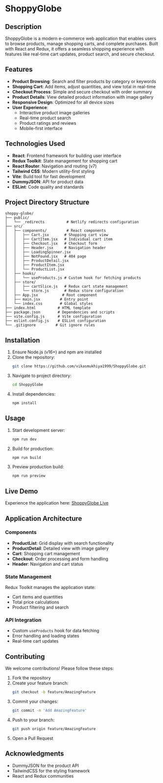 # ShoppyGlobe

## Description

ShoppyGlobe is a modern e-commerce web application that enables users to browse products, manage shopping carts, and complete purchases. Built with React and Redux, it offers a seamless shopping experience with features like real-time cart updates, product search, and secure checkout.

## Features

- **Product Browsing**: Search and filter products by category or keywords
- **Shopping Cart**: Add items, adjust quantities, and view total in real-time
- **Checkout Process**: Simple and secure checkout with order summary
- **Product Details**: View detailed product information with image gallery
- **Responsive Design**: Optimized for all device sizes
- **User Experience**:
  - Interactive product image galleries
  - Real-time product search
  - Product ratings and reviews
  - Mobile-first interface

## Technologies Used

- **React**: Frontend framework for building user interface
- **Redux Toolkit**: State management for shopping cart
- **React Router**: Navigation and routing (v7)
- **Tailwind CSS**: Modern utility-first styling
- **Vite**: Build tool for fast development
- **DummyJSON**: API for product data
- **ESLint**: Code quality and standards

## Project Directory Structure

```
shoppy-globe/
├── public/
│   └── _redirects          # Netlify redirects configuration
├── src/
│   ├── components/         # React components
│   │   ├── Cart.jsx       # Shopping cart view
│   │   ├── CartItem.jsx   # Individual cart item
│   │   ├── Checkout.jsx   # Checkout form
│   │   ├── Header.jsx     # Navigation header
│   │   ├── LoadingSpinner.jsx
│   │   ├── NotFound.jsx   # 404 page
│   │   ├── ProductDetail.jsx
│   │   ├── ProductItem.jsx
│   │   └── ProductList.jsx
│   ├── hooks/
│   │   └── useProducts.js # Custom hook for fetching products
│   ├── store/
│   │   ├── cartSlice.js   # Redux cart state management
│   │   └── store.js       # Redux store configuration
│   ├── App.jsx           # Root component
│   ├── main.jsx         # Entry point
│   └── index.css        # Global styles
├── index.html          # HTML template
├── package.json        # Dependencies and scripts
├── vite.config.js      # Vite configuration
├── eslint.config.js    # ESLint configuration
└── .gitignore         # Git ignore rules
```

## Installation

1. Ensure Node.js (v16+) and npm are installed
2. Clone the repository:
   ```bash
   git clone https://github.com/vikasmukhiya1999/ShoppyGlobe.git
   ```
3. Navigate to project directory:
   ```bash
   cd ShoppyGlobe
   ```
4. Install dependencies:
   ```bash
   npm install
   ```

## Usage

1. Start development server:
   ```bash
   npm run dev
   ```
2. Build for production:
   ```bash
   npm run build
   ```
3. Preview production build:
   ```bash
   npm run preview
   ```

## Live Demo

Experience the application here: [ShoppyGlobe Live](https://shoppy-globe947.netlify.app)

## Application Architecture

### Components
- **ProductList**: Grid display with search functionality
- **ProductDetail**: Detailed view with image gallery
- **Cart**: Shopping cart management
- **Checkout**: Order processing and form handling
- **Header**: Navigation and cart status

### State Management
Redux Toolkit manages the application state:
- Cart items and quantities
- Total price calculations
- Product filtering and search

### API Integration
- Custom `useProducts` hook for data fetching
- Error handling and loading states
- Real-time cart updates

## Contributing

We welcome contributions! Please follow these steps:

1. Fork the repository
2. Create your feature branch:
   ```bash
   git checkout -b feature/AmazingFeature
   ```
3. Commit your changes:
   ```bash
   git commit -m 'Add AmazingFeature'
   ```
4. Push to your branch:
   ```bash
   git push origin feature/AmazingFeature
   ```
5. Open a Pull Request

## Acknowledgments

- DummyJSON for the product API
- TailwindCSS for the styling framework
- React and Redux communities

